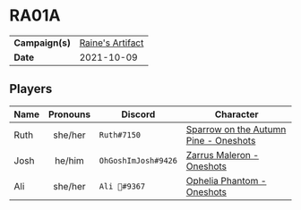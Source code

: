 # RA01A

|||
| --- | --- |
| **Campaign(s)** | [Raine's Artifact](../../campaigns/O2-raines-artifact.md) | session.3
| **Date** | 2021-10-09 |

## Players

| Name | Pronouns | Discord | Character |
| --- |:---:| --- | --- |
| Ruth | she/her | `Ruth#7150` | [Sparrow on the Autumn Pine - Oneshots](../../characters/non-astarus/os-sparrow-on-the-autumn-pine.md) |
| Josh | he/him | `OhGoshImJosh#9426` | [Zarrus Maleron - Oneshots](../../characters/non-astarus/os-zarrus-maleron.md) |
| Ali | she/her | `Ali 🦧#9367` | [Ophelia Phantom - Oneshots](../../characters/non-astarus/os-ophelia-phantom.md) |
